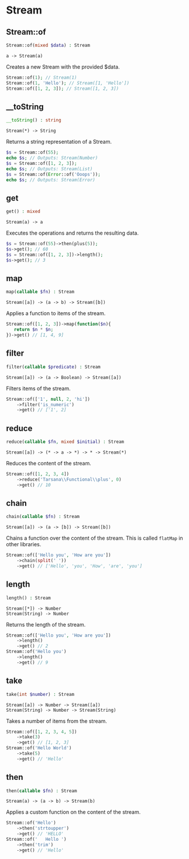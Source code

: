 # Stream
## Stream::of
```php
Stream::of(mixed $data) : Stream
```
```
a -> Stream(a)
```
Creates a new Stream with the provided $data.
```php
Stream::of(1); // Stream(1)
Stream::of(1, 'Hello'); // Stream([1, 'Hello'])
Stream::of([1, 2, 3]); // Stream([1, 2, 3])
```
## __toString
```php
__toString() : string
```
```
Stream(*) -> String
```
Returns a string representation of a Stream.
```php
$s = Stream::of(55);
echo $s; // Outputs: Stream(Number)
$s = Stream::of([1, 2, 3]);
echo $s; // Outputs: Stream(List)
$s = Stream::of(Error::of('Ooops'));
echo $s; // Outputs: Stream(Error)
```
## get
```php
get() : mixed
```
```
Stream(a) -> a
```
Executes the operations and returns the resulting data.
```php
$s = Stream::of(55)->then(plus(5));
$s->get(); // 60
$s = Stream::of([1, 2, 3])->length();
$s->get(); // 3
```
## map
```php
map(callable $fn) : Stream
```
```
Stream([a]) -> (a -> b) -> Stream([b])
```
Applies a function to items of the stream.
```php
Stream::of([1, 2, 3])->map(function($n){
   return $n * $n;
})->get() // [1, 4, 9]
```
## filter
```php
filter(callable $predicate) : Stream
```
```
Stream([a]) -> (a -> Boolean) -> Stream([a])
```
Filters items of the stream.
```php
Stream::of(['1', null, 2, 'hi'])
    ->filter('is_numeric')
    ->get() // ['1', 2]
```
## reduce
```php
reduce(callable $fn, mixed $initial) : Stream
```
```
Stream([a]) -> (* -> a -> *) -> * -> Stream(*)
```
Reduces the content of the stream.
```php
Stream::of([1, 2, 3, 4])
    ->reduce('Tarsana\\Functional\\plus', 0)
    ->get() // 10
```
## chain
```php
chain(callable $fn) : Stream
```
```
Stream([a]) -> (a -> [b]) -> Stream([b])
```
Chains a function over the content of the stream.
This is called `flatMap` in other libraries.
```php
Stream::of(['Hello you', 'How are you'])
    ->chain(split(' '))
    ->get() // ['Hello', 'you', 'How', 'are', 'you']
```
## length
```php
length() : Stream
```
```
Stream([*]) -> Number
Stream(String) -> Number
```
Returns the length of the stream.
```php
Stream::of(['Hello you', 'How are you'])
    ->length()
    ->get() // 2
Stream::of('Hello you')
    ->length()
    ->get() // 9
```
## take
```php
take(int $number) : Stream
```
```
Stream([a]) -> Number -> Stream([a])
Stream(String) -> Number -> Stream(String)
```
Takes a number of items from the stream.
```php
Stream::of([1, 2, 3, 4, 5])
    ->take(3)
    ->get() // [1, 2, 3]
Stream::of('Hello World')
    ->take(5)
    ->get() // 'Hello'
```
## then
```php
then(callable $fn) : Stream
```
```
Stream(a) -> (a -> b) -> Stream(b)
```
Applies a custom function on the content of the stream.
```php
Stream::of('Hello')
    ->then('strtoupper')
    ->get() // 'HELLO'
Stream::of('   Hello ')
    ->then('trim')
    ->get() // 'Hello'
```
